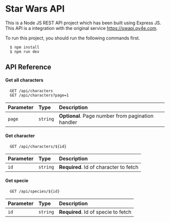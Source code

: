 
# Star Wars API

This is a Node JS REST API project which has been built using Express JS. This API is a integration with the original service https://swapi.py4e.com.

To run this project, you should run the following commands first.

```
  $ npm install
  $ npm run dev
```

## API Reference

#### Get all characters

```
  GET /api/characters
  GET /api/characters?page=1
```

| Parameter | Type     | Description                |
| :-------- | :------- | :------------------------- |
| `page` | `string` | **Optional**. Page number from pagination handler |

#### Get character

```
  GET /api/characters/${id}
```

| Parameter | Type     | Description                       |
| :-------- | :------- | :-------------------------------- |
| `id`      | `string` | **Required**. Id of character to fetch |

#### Get specie

```
  GET /api/species/${id}
```

| Parameter | Type     | Description                       |
| :-------- | :------- | :-------------------------------- |
| `id`      | `string` | **Required**. Id of specie to fetch |
